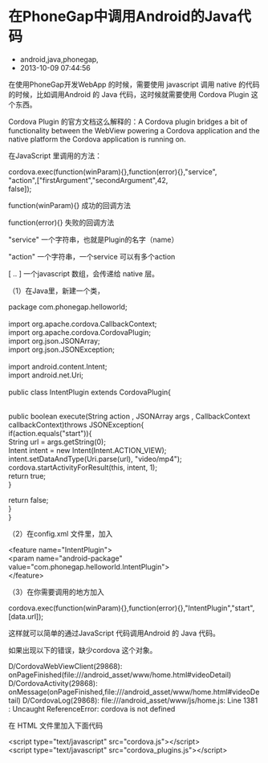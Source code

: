 # 在PhoneGap中调用Android的Java代码
- android,java,phonegap,
- 2013-10-09 07:44:56

<p>在使用PhoneGap开发WebApp 的时候，需要使用 javascript 调用 native 的代码的时候，比如调用Android 的 Java 代码，这时候就需要使用 Cordova Plugin 这个东西。</p>

<p>Cordova Plugin 的官方文档这么解释的：A Cordova plugin bridges a bit of functionality between the WebView powering a Cordova application and the native platform the Cordova application is running on.</p>

<p>在JavaScript 里调用的方法：</p>
<div class="code">cordova.exec(function(winParam){},function(error){},"service",<br />
                 "action",["firstArgument","secondArgument",42,<br />
                 false]);
</div>
<p>function(winParam){} 成功的回调方法</p>
<p>function(error){} 失败的回调方法</p>
<p>"service" 一个字符串，也就是Plugin的名字（name）</p>
<p>"action" 一个字符串，一个service 可以有多个action</p>
<p>[ .. ] 一个javascript 数组，会传递给 native 层。</p>

 

<p>（1）在Java里，新建一个类，

 

</p><div class="code">package com.phonegap.helloworld;<br />
<br />
import org.apache.cordova.CallbackContext;<br />
import org.apache.cordova.CordovaPlugin;<br />
import org.json.JSONArray;<br />
import org.json.JSONException;<br />
<br />
import android.content.Intent;<br />
import android.net.Uri;<br />
<br />
public class IntentPlugin extends CordovaPlugin{<br />
<br />

public boolean execute(String action , JSONArray args , CallbackContext callbackContext)throws JSONException{<br />
if(action.equals("start")){<br />
String url = args.getString(0);<br />
Intent intent = new Intent(Intent.ACTION_VIEW);<br />
intent.setDataAndType(Uri.parse(url), "video/mp4");<br />
cordova.startActivityForResult(this, intent, 1);<br />
return true;<br />
}<br />

return false;<br />
}<br />
}
</div>

 

<p>（2）在config.xml 文件里，加入</p>
<div class="code">
&lt;feature name="IntentPlugin"&gt;<br />
&lt;param name="android-package" value="com.phonegap.helloworld.IntentPlugin"&gt;<br />
&lt;/feature&gt;<br />
</div>
 

<p>（3）在你需要调用的地方加入</p>
<div class="code">
cordova.exec(function(winParam){},function(error){},"IntentPlugin","start",[data.url]);
</div>
<p>这样就可以简单的通过JavaScript 代码调用Android 的 Java 代码。</p>

<p>如果出现以下的错误，缺少cordova  这个对象。</p>
<div class="code">
D/CordovaWebViewClient(29868): onPageFinished(file:///android_asset/www/home.html#videoDetail)
D/CordovaActivity(29868): onMessage(onPageFinished,file:///android_asset/www/home.html#videoDetail)
D/CordovaLog(29868): file:///android_asset/www/js/home.js: Line 1381 : Uncaught ReferenceError: cordova is not defined
</div>
<p>在 HTML 文件里加入下面代码</p>
<div class="code">
&lt;script type="text/javascript" src="cordova.js"&gt;&lt;/script&gt;<br />
&lt;script type="text/javascript" src="cordova_plugins.js"&gt;&lt;/script&gt;
</div>